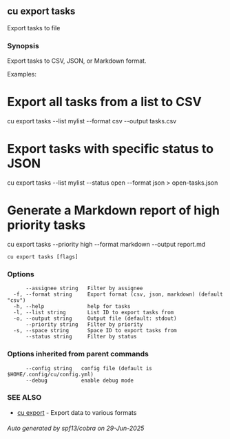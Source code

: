 ## cu export tasks

Export tasks to file

### Synopsis

Export tasks to CSV, JSON, or Markdown format.

Examples:
  # Export all tasks from a list to CSV
  cu export tasks --list mylist --format csv --output tasks.csv
  
  # Export tasks with specific status to JSON
  cu export tasks --list mylist --status open --format json > open-tasks.json
  
  # Generate a Markdown report of high priority tasks
  cu export tasks --priority high --format markdown --output report.md

```
cu export tasks [flags]
```

### Options

```
      --assignee string   Filter by assignee
  -f, --format string     Export format (csv, json, markdown) (default "csv")
  -h, --help              help for tasks
  -l, --list string       List ID to export tasks from
  -o, --output string     Output file (default: stdout)
      --priority string   Filter by priority
  -s, --space string      Space ID to export tasks from
      --status string     Filter by status
```

### Options inherited from parent commands

```
      --config string   config file (default is $HOME/.config/cu/config.yml)
      --debug           enable debug mode
```

### SEE ALSO

* [cu export](cu_export.md)	 - Export data to various formats

###### Auto generated by spf13/cobra on 29-Jun-2025
